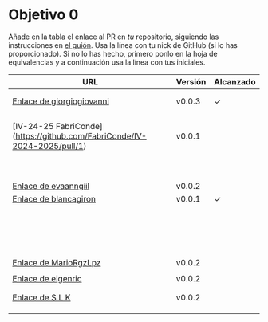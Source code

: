 # Objetivo 0

Añade en la tabla el enlace al PR en *tu* repositorio, siguiendo las
instrucciones en [el guión](http://jj.github.io/IV/documentos/proyecto/0.Repositorio). Usa
la línea con tu nick de GitHub (si lo has proporcionado). Si no lo has hecho,
primero ponlo en la hoja de equivalencias y a continuación usa la línea con tus
iniciales.

| URL                                  | Versión | Alcanzado |
|--------------------------------------|---------|-----------|
| <!-- Enlace de A E S --> | | |
| <!-- Enlace de juanmaaf --> | | |
| [Enlace de giorgiogiovanni](https://github.com/giorgiogiovanni/PacketManager/pull/1) | v0.0.3 | ✓ |
| <!-- Enlace de B R J --> | | |
| <!-- Enlace de sweetiepitie --> | | |
| <!-- Enlace de jacarmona364 --> | | |
| <!-- Enlace de C L L M --> | | |
| [IV-24-25 FabriConde] (https://github.com/FabriConde/IV-2024-2025/pull/1) |v0.0.1 | |
| <!-- Enlace de JuananCruz --> | | |
| <!-- Enlace de FerniCuesta --> | | |
| <!-- Enlace de D L --> | | |
| <!-- Enlace de adiazcencillo --> | | |
| <!-- Enlace de hossam1522 --> | | |
| <!-- Enlace de clara99gf --> | | |
| <!-- Enlace de Antoniogm03 --> | | |
| <!-- Enlace de G M F J --> | | |
| <!-- Enlace de G P S --> | | |
| [Enlace de evaanngiil](https://github.com/evaanngiil/PresentCreator/pull/1) | v0.0.2 | |
| [Enlace de blancagiron](https://github.com/blancagiron/SeguraSenior/pull/1) |v0.0.1 |  ✓ |
| <!-- Enlace de GaelGoncalvesAlba --> | | |
| <!-- Enlace de abbonno --> | | |
| <!-- Enlace de davidgutierrezperez --> | | |
| <!-- Enlace de H M --> | | |
| <!-- Enlace de I M --> | | |
| <!-- Enlace de L D C L M C --> | | |
| <!-- Enlace de L A J A --> | | |
| <!-- Enlace de M M N --> | | |
| <!-- Enlace de M S C --> | | |
| <!-- Enlace de N C J --> | | |
| <!-- Enlace de N G P --> | | |
| <!-- Enlace de Carlosmapego8 --> | | |
| <!-- Enlace de P B H --> | | |
| <!-- Enlace de Mario25402 --> | | |
| <!-- Enlace de R C P --> | | |
| <!-- Enlace de mrh117 --> | | |
| <!-- Enlace de R D R L --> | | |
| [Enlace de MarioRgzLpz](https://github.com/MarioRgzLpz/ArbitrageBets/pull/1) | v0.0.2 | |
| <!-- Enlace de R R A --> | | |
| [Enlace de eigenric](https://github.com/eigenric/lyricfeel/pull/1) | v0.0.2 | |
| <!-- Enlace de enger2003 --> | | |
| <!-- Enlace de R S A --> | | |
| [Enlace de S L K ](https://github.com/wickeet/Tripoli/pull/1)| v0.0.2 | |
| <!-- Enlace de ChinChainis --> | | |
| <!-- Enlace de S V A B S --> | | |
| <!-- Enlace de T L P --> | | |
